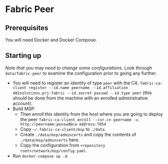 # Fabric Peer

## Prerequisites

You will need Docker and Docker Compose.

## Starting up

*Note that you may need to change some configurations*. Look through
`data/fabric-peer` to examine the configuration prior to going any further.

- You will need to register an identity of type `peer` with the CA.
  `fabric-ca-client register --id.name peername --id.affiliation 482solutions.prj-fabric --id.secret passwd --id.type peer` (this should be done from the machine with an
  enrolled administrative account).
- Build MSP:
  - Then enroll this identity from the host where you are going to deploy the
    peer `fabric-ca-client enroll --csr.cn peername -u http://peername:passwd@ca-address:7054`
  - Copy `~/.fabric-ca-client/msp` to `./data`.
  - Create `./data/msp/admincerts` and copy the contents of
    `./data/msp/admincerts` here.
  - Copy the configuration from `<repository root>/network/msp/config.yaml`.
- Run `docker-compose up -d`.

